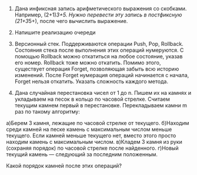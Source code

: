 1. Дана инфиксная запись арифметического выражения со скобками. Например, (2+1)*3+5. Нужно перевести эту запись в постфиксную (21+3*5+), после чего вычислить выражение.


2. Напишите реализацию очереди


3. Версионный стек. Поддерживаются операции Push, Pop, Rollback. Состояния стека после выполнения этих операций нумеруются. С помощью Rollback можно откатиться на любое состояние, указав его номер. Rollback тоже можно откатить. Помимо этого, существует операция Forget, позволяющая забыть всю историю изменений. После Forget нумерация операций начинается с начала, Forget нельзя откатить. Указать сложность каждого метода.


4. Дана случайная перестановка чисел от 1 до n. Пишем их на камнях и укладываем на песок в кольцо по часовой стрелке. Считаем текущим камнем первый в перестановке. Перекладываем камни m раз по такому алгоритму:

а)Берем 3 камня, лежащие по часовой стрелке от текущего.
б)Находим среди камней на песке камень с максимальным числом меньше текущего. Если камней меньше текущего нет, вместо этого просто находим камень с максимальным числом.
в)Кладем 3 камня из руки (сохраняя порядок) по часовой стрелке после найденного.
г)Новый текущий камень — следующий за последним положенным.

Какой порядок камней после этих операций?
